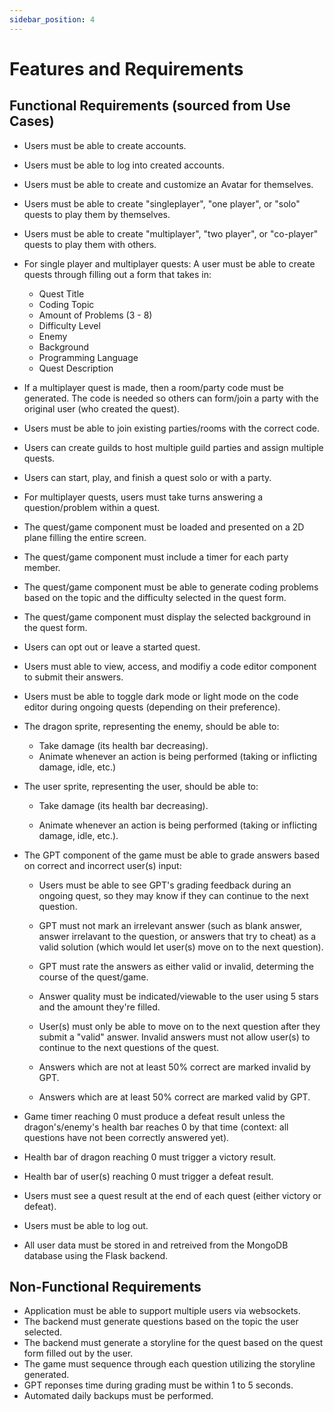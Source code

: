 ```yaml
---
sidebar_position: 4
---
```


# Features and Requirements

## Functional Requirements (sourced from Use Cases)

[//]: # (Use case 1 functional requirements, Create Account)

* Users must be able to create accounts.

* Users must be able to log into created accounts.

* Users must be able to create and customize an Avatar for themselves.

* Users must be able to create "singleplayer", "one player", or "solo" quests to play them by themselves.
* Users must be able to create "multiplayer", "two player", or "co-player" quests to play them with others.
* For single player and multiplayer quests: A user must be able to create quests through filling out a form that takes in:
  * Quest Title
  * Coding Topic
  * Amount of Problems (3 - 8)
  * Difficulty Level
  * Enemy 
  * Background
  * Programming Language
  * Quest Description
* If a multiplayer quest is made, then a room/party code must be generated. The code is needed so others can form/join a party with the original user (who created the quest).
* Users must be able to join existing parties/rooms with the correct code.
* Users can create guilds to host multiple guild parties and assign multiple quests.
* Users can start, play, and finish a quest solo or with a party.
* For multiplayer quests, users must take turns answering a question/problem within a quest.


* The quest/game component must be loaded and presented on a 2D plane filling the entire screen.

* The quest/game component must include a timer for each party member.

* The quest/game component must be able to generate coding problems based on the topic and the difficulty selected in the quest form.

* The quest/game component must display the selected background in the quest form.

* Users can opt out or leave a started quest.


* Users must able to view, access, and modifiy a code editor component to submit their answers.

* Users must be able to toggle dark mode or light mode on the code editor during ongoing quests (depending on their preference).

* The dragon sprite, representing the enemy, should be able to:
  * Take damage (its health bar decreasing).
  * Animate whenever an action is being performed (taking or inflicting damage, idle, etc.)

* The user sprite, representing the user, should be able to:

  * Take damage (its health bar decreasing).

  * Animate whenever an action is being performed (taking or inflicting damage, idle, etc.).


* The GPT component of the game must be able to grade answers based on correct and incorrect user(s) input:
  
  * Users must be able to see GPT's grading feedback during an ongoing quest, so they may know if they can continue to the next question.

  * GPT must not mark an irrelevant answer (such as blank answer, answer irrelavant to the question, or answers that try to cheat) as a valid solution (which would let user(s) move on to the next question).

  * GPT must rate the answers as either valid or invalid, determing the course of the quest/game.

  * Answer quality must be indicated/viewable to the user using 5 stars and the amount they're filled.

  * User(s) must only be able to move on to the next question after they submit a "valid" answer. Invalid answers must not allow user(s) to continue to the next questions of the quest.

  * Answers which are not at least 50% correct are marked invalid by GPT.

  * Answers which are at least 50% correct are marked valid by GPT.

* Game timer reaching 0 must produce a defeat result unless the dragon's/enemy's health bar reaches 0 by that time (context: all questions have not been correctly answered yet).

* Health bar of dragon reaching 0 must trigger a victory result.

* Health bar of user(s) reaching 0 must trigger a defeat result.

* Users must see a quest result at the end of each quest (either victory or defeat).

* Users must be able to log out.

* All user data must be stored in and retreived from the MongoDB database using the Flask backend.
 

## Non-Functional Requirements
* Application must be able to support multiple users via websockets.
* The backend must generate questions based on the topic the user selected.
* The backend must generate a storyline for the quest based on the quest form filled out by the user.
* The game must sequence through each question utilizing the storyline generated.
* GPT reponses time during grading must be within 1 to 5 seconds.
* Automated daily backups must be performed.

